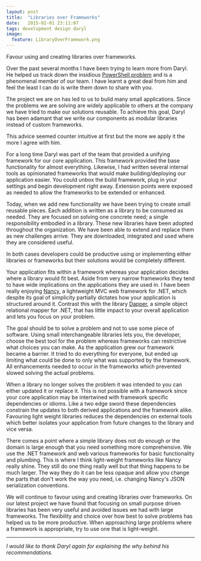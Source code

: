 ```yaml
---
layout: post
title:  "Libraries over Frameworks"
date:   2015-02-01 23:11:07
tags: development design daryl
image:
  feature: LibraryOverFramework.png
---
```


Favour using and creating libraries over frameworks.

Over the past several months I have been trying to learn more from Daryl. He
helped us track down the insidious [PowerShell problem][ps] and is a phenomenal
member of our team. I have learnt a great deal from him and feel the least I
can do is write them down to share with you.

The project we are on has led to us to build many small applications. Since
the problems we are solving are widely applicable to others at the company we
have tried to make our solutions reusable. To achieve this goal, Daryl has been
adamant that we write our components as modular libraries instead of custom
frameworks.

This advice seemed counter intuitive at first but the more we apply it
the more I agree with him.

For a long time Daryl was part of the team that provided a unifying framework
for our core application. This framework provided the base functionality for
almost everything. Likewise, I had written several internal tools as opinionated
frameworks that would make building/deploying our application easier. You could
unbox the build framework, plug in your settings and begin development right
away. Extension points were exposed as needed to allow the frameworks to be
extended or enhanced.

Today, when we add new functionality we have been trying to create small
reusable pieces. Each addition is written as a library to be consumed as
needed. They are focused on solving one concrete need; a single responsibility
embodied in a library. These new libraries have been adopted throughout the
organization. We have been able to extend and replace them as new challenges
arrive. They are downloaded, integrated and used where they are considered
useful.

In both cases developers could be productive using or implementing either
libraries or frameworks but their solutions would be completely different.

Your application fits within a framework whereas your application decides
where a library would fit best. Aside from very narrow frameworks they tend to
have wide implications on the applications they are used in. I have been really
enjoying [Nancy][nancy], a lightweight MVC web framework for .NET, which
despite its goal of simplicity partially dictates how your application is
structured around it. Contrast this with the library [Dapper][dapper], a simple
object relational mapper for .NET, that has little impact to your overall
application and lets you focus on your problem.

The goal should be to solve a problem and not to use some piece of software.
Using small interchangeable libraries lets you, the developer, choose the best
tool for the problem whereas frameworks can restrictive what choices you can make. As the
application grew our framework became a barrier. It tried to do everything for
everyone, but ended up limiting what could be done to only what was supported
by the framework. All enhancements needed to occur in the frameworks which
prevented slowed solving the actual problems.

When a library no longer solves the problem it was intended to you can either
updated it or replace it. This is not possible with a framework since your core
application may be intertwined with framework specific dependencies or idioms.
Like a two edge sword these dependencies constrain the updates to both derived
applications and the framework alike. Favouring light weight libraries reduces
the dependencies on external tools which better isolates your application from
future changes to the library and vice versa.

There comes a point where a simple library does not do enough or the domain
is large enough that you need something more comprehensive. We use the .NET
framework and web various frameworks for basic functionality and plumbing. This is where I
think light-weight frameworks like Nancy really shine. They still do one thing
really well but that thing happens to be much larger. The way they do it can be
less opaque and allow you change the parts that don't work the way you need,
i.e. changing Nancy's JSON serialization conventions.

We will continue to favour using and creating libraries over frameworks. On our
latest project we have found that focusing on small purpose driven libraries
has been very useful and avoided issues we had with large frameworks. The
flexibility and choice over how best to solve problems has helped us to be
more productive. When approaching large problems where a framework is
appropriate, try to use one that is light-weight.

<hr />

*I would like to thank Daryl again for explaining the why behind his
recommendations.*

[ps]: TODO
[nancy]: http://nancyfx.org/
[dapper]: https://github.com/StackExchange/dapper-dot-net
